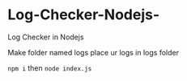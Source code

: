 # Log-Checker-Nodejs-
Log Checker in Nodejs

Make folder named logs 
place ur logs in logs folder

```npm i```
then 
```node index.js```
